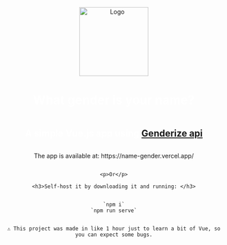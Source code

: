 <div align="center" style="display: flex; flex-direction: column; justify-content: center; align-items: center; height: 100vh;">
    <img  width="160" src="https://i.ibb.co/wCdnyTJ/logo.png" alt="Logo" class="scaled-image">
    <h1 style="color: white; " class="white-text scaled-text">What gender is your name?</h1>
    <h2 style="color: white; " class="white-text scaled-text">A simple Vue.js app using <a href="https://genderize.io/">Genderize api</a></h2>
    <p> The app is available at: https://name-gender.vercel.app/</p>

    <p>Or</p>

    <h3>Self-host it by downloading it and running: </h3>

    
    `npm i`
    `npm run serve`
    

    ⚠️ This project was made in like 1 hour just to learn a bit of Vue, so you can expect some bugs.
</div>






